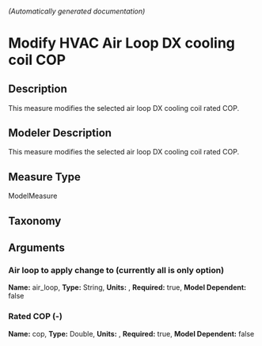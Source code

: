 

###### (Automatically generated documentation)

# Modify HVAC Air Loop DX cooling coil COP

## Description
This measure modifies the selected air loop DX cooling coil rated COP.

## Modeler Description
This measure modifies the selected air loop DX cooling coil rated COP.

## Measure Type
ModelMeasure

## Taxonomy


## Arguments


### Air loop to apply change to (currently all is only option)

**Name:** air_loop,
**Type:** String,
**Units:** ,
**Required:** true,
**Model Dependent:** false

### Rated COP (-)

**Name:** cop,
**Type:** Double,
**Units:** ,
**Required:** true,
**Model Dependent:** false




